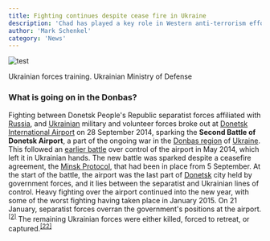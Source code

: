```yaml
---
title: Fighting continues despite cease fire in Ukraine
description: 'Chad has played a key role in Western anti-terrorism efforts in the Sahel for years. Warlord-President Idriss Déby fulfilled the role of military subcontractor with verve. Now that Déby has been killed by rebels last week, and a military junta has taken over power in the country, the question is whether Chad can maintain its military role in the region.'
author: 'Mark Schenkel'
category: 'News'
---
```


<!-- [Rubennaatje](/author/Rubennaatje) 27 April 2021, 21:11 -->

![test](/ukraine4_big.jpg) 

Ukrainian forces training. Ukrainian Ministry of Defense

### What is going on in the Donbas?
Fighting between Donetsk People's Republic separatist forces affiliated
with [Russia][], and [Ukrainian][] military and volunteer forces broke
out at [Donetsk International Airport][] on 28 September 2014, sparking
the **Second Battle of Donetsk Airport**, a part of the ongoing war in
the [Donbas region][] of [Ukraine][Ukrainian]. This followed an [earlier
battle][] over control of the airport in May 2014, which left it in
Ukrainian hands. The new battle was sparked despite a ceasefire
agreement, the [Minsk Protocol][], that had been in place from 5
September. At the start of the battle, the airport was the last part of
[Donetsk][] city held by government forces, and it lies between the
separatist and Ukrainian lines of control. Heavy fighting over the
airport continued into the new year, with some of the worst fighting
having taken place in January 2015. On 21 January, separatist forces
overran the government's positions at the airport.<sup>[\[2\]][1]</sup>
The remaining Ukrainian forces were either killed, forced to retreat, or
captured.<sup>[\[22\]][2]</sup>


  [Russia]: /wiki/Russia "Russia"
  [Ukrainian]: /wiki/Ukraine "Ukraine"
  [Donetsk International Airport]: /wiki/Donetsk_International_Airport
    "Donetsk International Airport"
  [Donbas region]: /wiki/Donbas_region "Donbas region"
  [earlier battle]: /wiki/First_Battle_of_Donetsk_Airport
    "First Battle of Donetsk Airport"
  [Minsk Protocol]: /wiki/Minsk_Protocol "Minsk Protocol"
  [Donetsk]: /wiki/Donetsk "Donetsk"
  [1]: #cite_note-GD22JAn-2
  [2]: #cite_note-KP22JAN-22